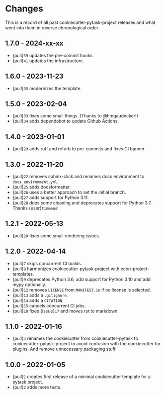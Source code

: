 # Changes

This is a record of all past cookiecutter-pytask-project releases and what went into
them in reverse chronological order.

## 1.7.0 - 2024-xx-xx

- {pull}`39` updates the pre-commit hooks.
- {pull}`41` updates the infrastructure.

## 1.6.0 - 2023-11-23

- {pull}`35` modernizes the template.

## 1.5.0 - 2023-02-04

- {pull}`33` fixes some small things. (Thanks to @hmgaudecker!)
- {pull}`34` adds dependabot to update Github Actions.

## 1.4.0 - 2023-01-01

- {pull}`29` adds ruff and refurb to pre-commits and fixes CI banner.

## 1.3.0 - 2022-11-20

- {pull}`22` removes sphinx-click and renames docs environment to
  `docs_environment.yml`.
- {pull}`25` adds docsformatter.
- {pull}`26` uses a better approach to set the initial branch.
- {pull}`27` adds support for Python 3.11.
- {pull}`28` does some cleaning and deprecates support for Python 3.7. Thanks
  {user}`timmens`!

## 1.2.1 - 2022-05-13

- {pull}`20` fixes some small rendering issues.

## 1.2.0 - 2022-04-14

- {pull}`7` skips concurrent CI builds.
- {pull}`8` harmonizes cookiecutter-pytask-project with econ-project-templates.
- {pull}`9` deprecates Python 3.6, add support for Python 3.10 and add mypy optionally.
- {pull}`12` removes `LICENSE` from `MANIFEST.in` if no license is selected.
- {pull}`13` adds a `.gitignore`.
- {pull}`14` adds a `CITATION`.
- {pull}`15` cancels concurrent CI jobs.
- {pull}`18` fixes {issue}`17` and moves rst to markdown.

## 1.1.0 - 2022-01-16

- {pull}`4` renames the cookiecutter from cookiecutter-pytask to
  cookiecutter-pytask-project to avoid confusion with the cookiecutter for plugins. And
  remove unnecessary packaging stuff.

## 1.0.0 - 2022-01-05

- {pull}`1` creates first release of a minimal cookiecutter template for a pytask
  project.
- {pull}`2` adds more tests.
